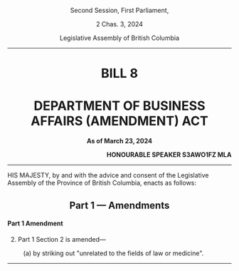 <div align="center">

Second Session, First Parliament,

2 Chas. 3, 2024

Legislative Assembly of British Columbia

<hr/>

<h1>BILL 8</h1>
<h1>DEPARTMENT OF BUSINESS AFFAIRS (AMENDMENT) ACT</h1>

**As of March 23, 2024**

</div>

<div align="right">

**HONOURABLE SPEAKER S3AWO1FZ MLA**<br/>

</div>

<hr/>

HIS MAJESTY, by and with the advice and consent of the Legislative Assembly of the Province of British Columbia, enacts as follows:

<div align="center">
<h2>Part 1 — Amendments</h2>
</div>

#### Part 1 Amendment

2. Part 1 Section 2 is amended— 

    &nbsp;&nbsp;&nbsp;(a) by striking out "unrelated to the fields of law or medicine".

<hr/>
<div align="center">
